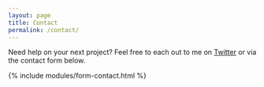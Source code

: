 ```yaml
---
layout: page
title: Contact
permalink: /contact/
---
```


Need help on your next project? Feel free to each out to me on [Twitter] or via the contact form below.

{% include modules/form-contact.html %}

[Twitter]: https://twitter.com/danklammer "@danklammer on Twitter"